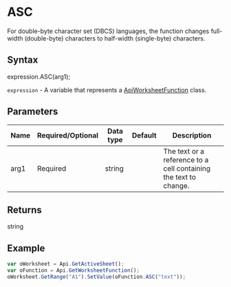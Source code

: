 # ASC

For double-byte character set (DBCS) languages, the function changes full-width (double-byte) characters to half-width (single-byte) characters.

## Syntax

expression.ASC(arg1);

`expression` - A variable that represents a [ApiWorksheetFunction](../ApiWorksheetFunction.md) class.

## Parameters

| **Name** | **Required/Optional** | **Data type** | **Default** | **Description** |
| ------------- | ------------- | ------------- | ------------- | ------------- |
| arg1 | Required | string |  | The text or a reference to a cell containing the text to change. |

## Returns

string

## Example



```javascript
var oWorksheet = Api.GetActiveSheet();
var oFunction = Api.GetWorksheetFunction();
oWorksheet.GetRange("A1").SetValue(oFunction.ASC("text"));
```
